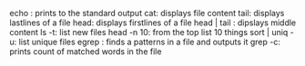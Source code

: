 echo : prints to the standard output
cat: displays file content
tail: displays lastlines of a file
head: displays firstlines of a file
head | tail : dipslays middle content
ls -t: list new files
head -n 10: from the top list 10 things
sort | uniq -u: list unique files
egrep : finds a patterns in a file and outputs it
grep -c: prints count of matched words in the file
